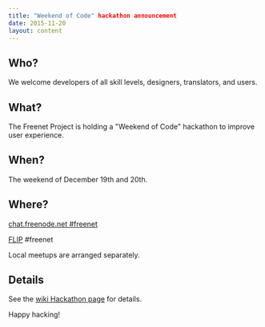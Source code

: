 ```yaml
---
title: "Weekend of Code" hackathon announcement
date: 2015-11-20
layout: content
---
```


## Who?

We welcome developers of all skill levels, designers, translators, and users.

## What?

The Freenet Project is holding a "Weekend of Code" hackathon to improve user experience.

## When?

The weekend of December 19th and 20th.

## Where?

[chat.freenode.net #freenet][irc_url]

[FLIP][flip_url] #freenet

Local meetups are arranged separately.

## Details

See the [wiki Hackathon page][hackathon_url] for details.

Happy hacking!

[irc_url]: help.html#irc
[flip_url]: https://wiki.freenetproject.org/FLIP
[hackathon_url]: https://wiki.freenetproject.org/Wiki/Hackathon
